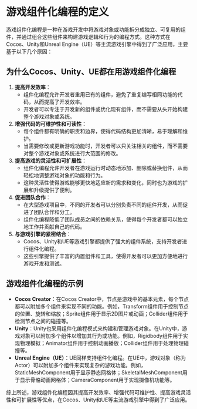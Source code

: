 # 游戏组件化编程的定义
游戏组件化编程是一种在游戏开发中将游戏对象或功能拆分成独立、可复用的组件，并通过组合这些组件来构建游戏逻辑和行为的编程方式。这种方式在Cocos、Unity和Unreal Engine（UE）等主流游戏引擎中得到了广泛应用，主要基于以下几个原因：

## 为什么Cocos、Unity、UE都在用游戏组件化编程
1. **提高开发效率**：
    - 组件化编程允许开发者重用已有的组件，避免了重复编写相同功能的代码，从而提高了开发效率。
    - 开发者可以专注于开发新的组件或优化现有组件，而不需要从头开始构建整个游戏对象或系统。
1. **增强代码的可维护性和可读性**：
    - 每个组件都有明确的职责和边界，使得代码结构更加清晰，易于理解和维护。
    - 当需要修改或更新游戏功能时，开发者可以只关注相关的组件，而不需要对整个游戏对象或系统进行大范围的修改。
1. **提高游戏的灵活性和可扩展性**：
    - 组件化编程允许开发者在游戏运行时动态地添加、删除或替换组件，从而轻松地调整游戏对象的功能和行为。
    - 这种灵活性使得游戏能够更快地适应新的需求和变化，同时也为游戏的扩展和升级提供了便利。
1. **促进团队合作**：
    - 在大型游戏项目中，不同的开发者可以分别负责不同的组件开发，从而促进了团队合作和分工。
    - 组件化编程降低了团队成员之间的依赖关系，使得每个开发者都可以独立地工作并贡献自己的代码。
1. **与游戏引擎的紧密结合**：
    - Cocos、Unity和UE等游戏引擎都提供了强大的组件系统，支持开发者进行组件化编程。
    - 这些引擎提供了丰富的内置组件和工具，使得开发者可以更加方便地进行游戏开发和测试。

## 游戏组件化编程的示例
+ **Cocos Creator**：在Cocos Creator中，节点是游戏中的基本元素，每个节点都可以附加多个组件来实现不同的功能。例如，Transform组件用于控制节点的位置、旋转和缩放；Sprite组件用于显示2D图片或动画；Collider组件用于检测节点之间的碰撞等。
+ **Unity**：Unity也采用组件化编程模式来构建和管理游戏对象。在Unity中，游戏对象可以附加多个组件以增加其行为或功能。例如，Rigidbody组件用于实现物理模拟；Animator组件用于控制动画播放；Collider组件用于处理物理碰撞等。
+ **Unreal Engine（UE）**：UE同样支持组件化编程。在UE中，游戏对象（称为Actor）可以附加多个组件来实现复杂的游戏功能。例如，StaticMeshComponent用于显示静态网格体；SkeletalMeshComponent用于显示骨骼动画网格体；CameraComponent用于实现摄像机功能等。

综上所述，游戏组件化编程因其提高开发效率、增强代码可维护性、提高游戏灵活性和可扩展性等优点，在Cocos、Unity和UE等主流游戏引擎中得到了广泛应用。

